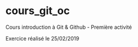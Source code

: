 # cours_git_oc
Cours introduction à Git &amp; Github - Première activité

Exercice réalisé le 25/02/2019

